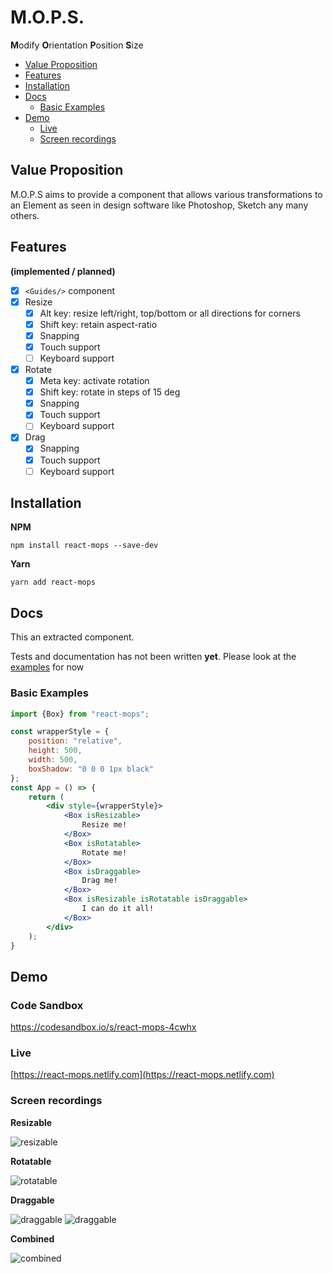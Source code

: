 # M.O.P.S.
**M**odify **O**rientation **P**osition **S**ize

<!-- toc -->

- [Value Proposition](#value-proposition)
- [Features](#features)
- [Installation](#installation)
- [Docs](#docs)
  * [Basic Examples](#basic-examples)
- [Demo](#demo)
  * [Live](#live)
  * [Screen recordings](#screen-recordings)

<!-- tocstop -->

## Value Proposition

M.O.P.S aims to provide a component that allows various transformations
to an Element as seen in design software like Photoshop, Sketch any many others.

## Features

**(implemented / planned)**

* [x] `<Guides/>` component
* [x] Resize
  * [x] Alt key: resize left/right, top/bottom or all directions for corners
  * [x] Shift key: retain aspect-ratio
  * [x] Snapping
  * [x] Touch support
  * [ ] Keyboard support
* [x] Rotate
  * [x] Meta key: activate rotation
  * [x] Shift key: rotate in steps of 15 deg
  * [x] Snapping
  * [x] Touch support
  * [ ] Keyboard support
* [x] Drag
  * [x] Snapping
  * [x] Touch support
  * [ ] Keyboard support

## Installation

**NPM**

```shell
npm install react-mops --save-dev
```

**Yarn**

```shell
yarn add react-mops
```

## Docs

This an extracted component.

Tests and documentation has not been written **yet**. Please look at the [examples](https://github.com/dekk-app/react-mops/blob/master/packages/demo/src/pages/home.tsx#L99) for now 

### Basic Examples

```jsx
import {Box} from "react-mops";

const wrapperStyle = {
    position: "relative",
    height: 500,
    width: 500,
    boxShadow: "0 0 0 1px black"
};
const App = () => {
    return (
        <div style={wrapperStyle}>
            <Box isResizable>
                Resize me!
            </Box>
            <Box isRotatable>
                Rotate me!
            </Box>
            <Box isDraggable>
                Drag me!
            </Box>
            <Box isResizable isRotatable isDraggable>
                I can do it all!
            </Box>
        </div>
    );
}
```


## Demo

### Code Sandbox

https://codesandbox.io/s/react-mops-4cwhx

### Live

[https://react-mops.netlify.com](https://react-mops.netlify.com)

### Screen recordings

**Resizable**

![resizable](https://dekk-app.github.io/react-mops/mops_resizable_01.gif)

**Rotatable**

![rotatable](https://dekk-app.github.io/react-mops/mops_rotatable_01.gif)

**Draggable**

![draggable](https://dekk-app.github.io/react-mops/mops_draggable_01.gif)
![draggable](https://dekk-app.github.io/react-mops/mops_draggable_02.gif)

**Combined**

![combined](https://dekk-app.github.io/react-mops/mops_combined_01.gif)


